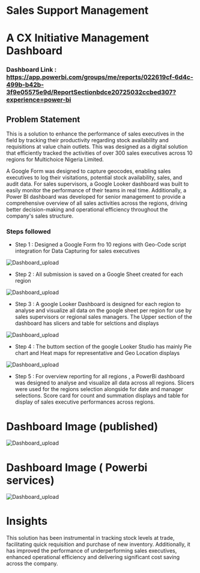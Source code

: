 
# Sales Support Management

# A CX Initiative Management Dashboard

### Dashboard Link : https://app.powerbi.com/groups/me/reports/022619cf-6d4c-499b-b42b-3f9e05575e9d/ReportSectionbdce20725032ccbed307?experience=power-bi

## Problem Statement

This is a solution to enhance the performance of sales executives in the field by tracking their productivity regarding stock availability and requisitions at  value chain outlets. This was designed as a digital solution that efficiently tracked the activities of over 300 sales executives across 10 regions for Multichoice Nigeria Limited.

A Google Form was designed to capture geocodes, enabling sales executives to log their visitations, potential stock availability, sales, and audit data. For sales supervisors, a Google Looker dashboard was built to easily monitor the performance of their teams in real time. Additionally, a Power BI dashboard was developed for senior management to provide a comprehensive overview of all sales activities across the regions, driving better decision-making and operational efficiency throughout the company's sales structure.


### Steps followed 

- Step 1 : Designed a Google Form fro 10 regions with Geo-Code script integration for Data Capturing for sales executives

![Dashboard_upload](https://github.com/user-attachments/assets/3d549de9-fb69-43e8-aac6-ebe9ce7ea584)


- Step 2 : All submission is saved on a Google Sheet created for each region

![Dashboard_upload](https://github.com/user-attachments/assets/85d44c4c-7c4b-4088-85e9-26d3e5f6f39f)

- Step 3 : A google Looker Dashboard is designed for each region to analyse and visualize all data on the google sheet per region for use by sales supervisors or regional sales managers. The Upper section of the dashboard has slicers and table for selctions and displays

![Dashboard_upload](https://github.com/user-attachments/assets/33a29f2e-00e4-40ad-9c66-01095201c3e4)

- Step 4 : The buttom section of the google Looker Studio has mainly Pie chart and Heat maps for representative and Geo Location displays 

![Dashboard_upload](https://github.com/user-attachments/assets/b90bba63-3b00-465e-816c-f8b03c2b2b7f)

- Step 5 : For overview reporting for all regions , a PowerBi dashboard was designed to analyse and visualize all data across all regions. Slicers were used for the regions selection alongside for date and manager selections. Score card for count and summation displays and table for display of sales executive performances across regions.



 
 # Dashboard Image (published)

 
![Dashboard_upload](https://github.com/user-attachments/assets/acf25978-25cc-487d-9d9c-851da00c29cb)


# Dashboard Image ( Powerbi services)

 
![Dashboard_upload](https://github.com/user-attachments/assets/a93d8213-f004-46df-bb0c-553beeed7840)

# Insights

This solution has been instrumental in tracking stock levels at trade, facilitating quick requisition and purchase of new inventory. Additionally, it has improved the performance of underperforming sales executives, enhanced operational efficiency and delivering significant cost saving across the company.


 
         




